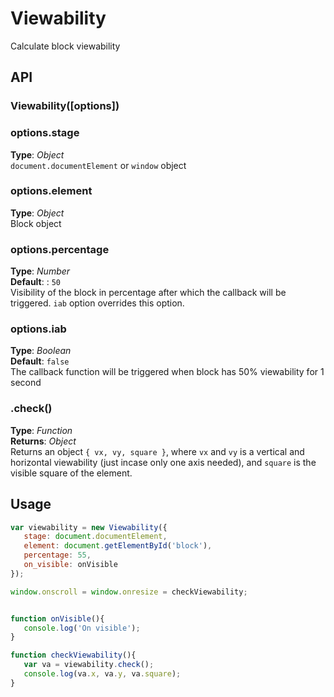 # Viewability   
Calculate block viewability





## API

### Viewability([options])

### options.stage   
**Type**: _Object_  
`document.documentElement` or `window` object


### options.element  
**Type**: _Object_  
Block object


### options.percentage
**Type**: _Number_   
**Default**: : `50`  
Visibility of the block in percentage after which the callback will be triggered. `iab` option overrides this option.


### options.iab
**Type**: _Boolean_  
**Default**: `false`  
The callback function will be triggered when block has 50% viewability for 1 second   


### .check()
**Type**: _Function_  
**Returns**: _Object_  
Returns an object `{ vx, vy, square }`, where `vx` and `vy` is a vertical and horizontal viewability (just incase only one axis needed), and `square` is the visible square of the element.





## Usage
```javascript
var viewability = new Viewability({
   stage: document.documentElement, 
   element: document.getElementById('block'), 
   percentage: 55,
   on_visible: onVisible
});

window.onscroll = window.onresize = checkViewability;


function onVisible(){
   console.log('On visible');
}

function checkViewability(){
   var va = viewability.check();
   console.log(va.x, va.y, va.square);
}
```


